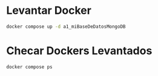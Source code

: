 <!--El lenguaje Markdown se utiliza para crear documentaciones en GitHub y sirve para conviertir texto simple a una variante 
de código HTML.-->

<!--Encabezados: Se crean usando el símbolo #. El número de # indica el nivel del encabezado.-->
# Levantar Docker
<!--Bloque de código: Se utiliza para mostrar un fragmento de código de una manera que lo diferencie del resto del texto. 
Se delimita por tres comillas invertidas (```) en líneas separadas y de esta forma se añadirá un botón de copiar código en la 
esquina derecha del bloque.-->
<!-- Cuando se usa el comando sh después de las tres comillas invertidas de apertura, se indica que el bloque de código debe 
ser tratado como un script de shell. Esto ayuda a los lectores a identificar el lenguaje. -->
<!--docker compose up -d nombreServicioDocker: Comando de consola que sirve para levantar (permitir que se pueda ejecutar) el 
contenedor perteneciente a un servicio específico de Docker que esté creado dentro del archivo docker-compose.yml-->
```sh
docker compose up -d a1_miBaseDeDatosMongoDB
```

<!--docker compose ps: Comando de consola que enlista los contenedores o procesos que están siendo ejecutados.-->
# Checar Dockers Levantados
```sh
docker compose ps
```